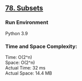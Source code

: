 ## [78. Subsets](https://leetcode.com/problems/subsets/)

### Run Environment
Python 3.9

### Time and Space Complexity:
Time: O(2^n)  
Space: O(2^n)  
Actual Time: 32 ms  
Actual Space: 14.4 MB
